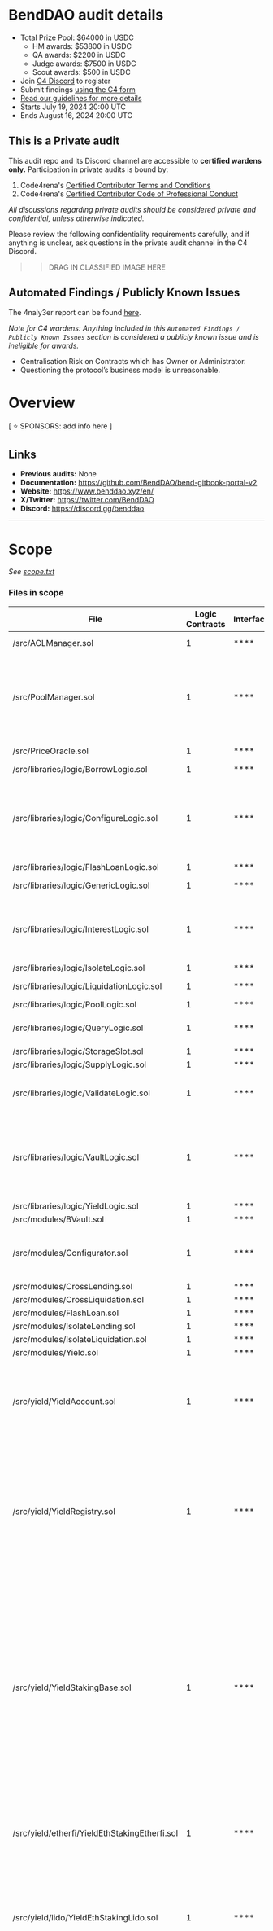 
# BendDAO audit details
- Total Prize Pool: $64000 in USDC
  - HM awards: $53800 in USDC
  - QA awards: $2200 in USDC
  - Judge awards: $7500 in USDC
  - Scout awards: $500 in USDC
- Join [C4 Discord](https://discord.gg/code4rena) to register
- Submit findings [using the C4 form](https://code4rena.com/contests/2024-07-benddao/submit)
- [Read our guidelines for more details](https://docs.code4rena.com/roles/wardens)
- Starts July 19, 2024 20:00 UTC
- Ends August 16, 2024 20:00 UTC

## This is a Private audit

This audit repo and its Discord channel are accessible to **certified wardens only.** Participation in private audits is bound by:

1. Code4rena's [Certified Contributor Terms and Conditions](https://github.com/code-423n4/code423n4.com/blob/main/_data/pages/certified-contributor-terms-and-conditions.md)
2. Code4rena's [Certified Contributor Code of Professional Conduct](https://code4rena.notion.site/Code-of-Professional-Conduct-657c7d80d34045f19eee510ae06fef55)

*All discussions regarding private audits should be considered private and confidential, unless otherwise indicated.*

Please review the following confidentiality requirements carefully, and if anything is unclear, ask questions in the private audit channel in the C4 Discord.

>>DRAG IN CLASSIFIED IMAGE HERE

## Automated Findings / Publicly Known Issues

The 4naly3er report can be found [here](https://github.com/code-423n4/2024-07-benddao/blob/main/4naly3er-report.md).



_Note for C4 wardens: Anything included in this `Automated Findings / Publicly Known Issues` section is considered a publicly known issue and is ineligible for awards._

- Centralisation Risk on Contracts which has Owner or Administrator.
- Questioning the protocol’s business model is unreasonable.


# Overview

[ ⭐️ SPONSORS: add info here ]

## Links

- **Previous audits:**  None
- **Documentation:** https://github.com/BendDAO/bend-gitbook-portal-v2
- **Website:** https://www.benddao.xyz/en/
- **X/Twitter:** https://twitter.com/BendDAO
- **Discord:** https://discord.gg/benddao

---

# Scope

*See [scope.txt](https://github.com/code-423n4/2024-07-benddao/blob/main/scope.txt)*


### Files in scope


| File   | Logic Contracts | Interfaces | nSLOC | Purpose | Libraries used |
| ------ | --------------- | ---------- | ----- | -----   | ------------ |
| /src/ACLManager.sol | 1| **** | 44 | |@openzeppelin/contracts-upgradeable/access/AccessControlUpgradeable.sol|
| /src/PoolManager.sol | 1| **** | 69 | |src/interfaces/IAddressProvider.sol<br>src/interfaces/IACLManager.sol<br>src/libraries/helpers/Constants.sol<br>src/libraries/helpers/Errors.sol<br>src/libraries/logic/StorageSlot.sol<br>src/libraries/types/DataTypes.sol<br>src/base/Base.sol<br>src/base/Proxy.sol|
| /src/PriceOracle.sol | 1| **** | 89 | |@openzeppelin/contracts-upgradeable/proxy/utils/Initializable.sol<br>@chainlink/contracts/src/v0.8/interfaces/AggregatorV2V3Interface.sol|
| /src/libraries/logic/BorrowLogic.sol | 1| **** | 73 | ||
| /src/libraries/logic/ConfigureLogic.sol | 1| **** | 421 | |@openzeppelin/contracts-upgradeable/utils/structs/EnumerableSetUpgradeable.sol<br>@openzeppelin/contracts-upgradeable/token/ERC20/IERC20Upgradeable.sol<br>@openzeppelin/contracts-upgradeable/token/ERC20/extensions/IERC20MetadataUpgradeable.sol<br>@openzeppelin/contracts-upgradeable/utils/math/SafeCastUpgradeable.sol|
| /src/libraries/logic/FlashLoanLogic.sol | 1| **** | 88 | ||
| /src/libraries/logic/GenericLogic.sol | 1| **** | 264 | |@openzeppelin/contracts-upgradeable/utils/structs/EnumerableSetUpgradeable.sol|
| /src/libraries/logic/InterestLogic.sol | 1| **** | 179 | |@openzeppelin/contracts-upgradeable/utils/structs/EnumerableSetUpgradeable.sol<br>@openzeppelin/contracts-upgradeable/token/ERC20/IERC20Upgradeable.sol<br>@openzeppelin/contracts-upgradeable/utils/math/SafeCastUpgradeable.sol|
| /src/libraries/logic/IsolateLogic.sol | 1| **** | 335 | ||
| /src/libraries/logic/LiquidationLogic.sol | 1| **** | 308 | |@openzeppelin/contracts-upgradeable/utils/structs/EnumerableSetUpgradeable.sol|
| /src/libraries/logic/PoolLogic.sol | 1| **** | 73 | |src/interfaces/IDelegateRegistryV2.sol|
| /src/libraries/logic/QueryLogic.sol | 1| **** | 431 | |@openzeppelin/contracts-upgradeable/utils/structs/EnumerableSetUpgradeable.sol<br>src/interfaces/IDelegateRegistryV2.sol|
| /src/libraries/logic/StorageSlot.sol | 1| **** | 11 | ||
| /src/libraries/logic/SupplyLogic.sol | 1| **** | 151 | ||
| /src/libraries/logic/ValidateLogic.sol | 1| **** | 437 | |@openzeppelin/contracts-upgradeable/utils/structs/EnumerableSetUpgradeable.sol<br>@openzeppelin/contracts-upgradeable/token/ERC721/IERC721Upgradeable.sol|
| /src/libraries/logic/VaultLogic.sol | 1| **** | 427 | |@openzeppelin/contracts-upgradeable/utils/structs/EnumerableSetUpgradeable.sol<br>@openzeppelin/contracts-upgradeable/token/ERC20/IERC20Upgradeable.sol<br>@openzeppelin/contracts-upgradeable/token/ERC20/utils/SafeERC20Upgradeable.sol<br>@openzeppelin/contracts-upgradeable/token/ERC721/IERC721Upgradeable.sol|
| /src/libraries/logic/YieldLogic.sol | 1| **** | 99 | ||
| /src/modules/BVault.sol | 1| **** | 116 | ||
| /src/modules/Configurator.sol | 1| **** | 162 | |src/base/BaseModule.sol<br>src/libraries/helpers/Constants.sol<br>src/libraries/logic/StorageSlot.sol<br>src/libraries/logic/ConfigureLogic.sol<br>src/libraries/logic/PoolLogic.sol|
| /src/modules/CrossLending.sol | 1| **** | 57 | ||
| /src/modules/CrossLiquidation.sol | 1| **** | 64 | ||
| /src/modules/FlashLoan.sol | 1| **** | 38 | ||
| /src/modules/IsolateLending.sol | 1| **** | 58 | ||
| /src/modules/IsolateLiquidation.sol | 1| **** | 72 | ||
| /src/modules/Yield.sol | 1| **** | 58 | |src/interfaces/IYield.sol|
| /src/yield/YieldAccount.sol | 1| **** | 44 | |@openzeppelin/contracts/token/ERC20/IERC20.sol<br>@openzeppelin/contracts/token/ERC721/IERC721.sol<br>@openzeppelin/contracts/token/ERC20/utils/SafeERC20.sol<br>@openzeppelin/contracts/utils/Address.sol<br>@openzeppelin/contracts/proxy/utils/Initializable.sol<br>src/libraries/helpers/Errors.sol<br>src/interfaces/IYieldRegistry.sol<br>src/interfaces/IYieldAccount.sol|
| /src/yield/YieldRegistry.sol | 1| **** | 67 | |@openzeppelin/contracts-upgradeable/utils/structs/EnumerableSetUpgradeable.sol<br>@openzeppelin/contracts-upgradeable/proxy/ClonesUpgradeable.sol<br>@openzeppelin/contracts-upgradeable/proxy/utils/Initializable.sol<br>@openzeppelin/contracts-upgradeable/security/PausableUpgradeable.sol<br>@openzeppelin/contracts-upgradeable/security/ReentrancyGuardUpgradeable.sol<br>src/interfaces/IAddressProvider.sol<br>src/interfaces/IACLManager.sol<br>src/interfaces/IYieldRegistry.sol<br>src/libraries/helpers/Constants.sol<br>src/libraries/helpers/Errors.sol|
| /src/yield/YieldStakingBase.sol | 1| **** | 140 | |@openzeppelin/contracts/token/ERC20/extensions/IERC20Metadata.sol<br>@openzeppelin/contracts/token/ERC20/utils/SafeERC20.sol<br>@openzeppelin/contracts/utils/math/Math.sol<br>@openzeppelin/contracts-upgradeable/proxy/utils/Initializable.sol<br>@openzeppelin/contracts-upgradeable/security/PausableUpgradeable.sol<br>@openzeppelin/contracts-upgradeable/security/ReentrancyGuardUpgradeable.sol<br>src/interfaces/IAddressProvider.sol<br>src/interfaces/IACLManager.sol<br>src/interfaces/IPoolManager.sol<br>src/interfaces/IYield.sol<br>src/interfaces/IPriceOracleGetter.sol<br>src/interfaces/IYieldAccount.sol<br>src/interfaces/IYieldRegistry.sol<br>src/libraries/helpers/Constants.sol<br>src/libraries/helpers/Errors.sol<br>src/libraries/math/PercentageMath.sol<br>src/libraries/math/WadRayMath.sol<br>src/libraries/math/MathUtils.sol<br>src/libraries/math/ShareUtils.sol|
| /src/yield/etherfi/YieldEthStakingEtherfi.sol | 1| **** | 102 | |@openzeppelin/contracts/utils/math/Math.sol<br>src/interfaces/IPriceOracleGetter.sol<br>src/interfaces/IYieldAccount.sol<br>src/interfaces/IYieldRegistry.sol<br>src/interfaces/IWETH.sol<br>src/libraries/helpers/Constants.sol<br>src/libraries/helpers/Errors.sol|
| /src/yield/lido/YieldEthStakingLido.sol | 1| **** | 102 | |@openzeppelin/contracts/utils/math/Math.sol<br>src/interfaces/IPriceOracleGetter.sol<br>src/interfaces/IYieldAccount.sol<br>src/interfaces/IYieldRegistry.sol<br>src/interfaces/IWETH.sol<br>src/interfaces/IStETH.sol<br>src/interfaces/IUnstETH.sol<br>src/libraries/helpers/Constants.sol<br>src/libraries/helpers/Errors.sol|
| /src/yield/sdai/YieldSavingsDai.sol | 1| **** | 100 | |@openzeppelin/contracts/token/ERC20/extensions/IERC20Metadata.sol<br>@openzeppelin/contracts/token/ERC20/utils/SafeERC20.sol<br>@openzeppelin/contracts/utils/math/Math.sol<br>src/interfaces/IPriceOracleGetter.sol<br>src/interfaces/IYieldAccount.sol<br>src/interfaces/IYieldRegistry.sol<br>src/libraries/helpers/Constants.sol<br>src/libraries/helpers/Errors.sol|
| /src/base/Base.sol | 1| **** | 48 | |@openzeppelin/contracts/security/Pausable.sol<br>@openzeppelin/contracts/token/ERC721/utils/ERC721Holder.sol<br>src/libraries/helpers/Constants.sol<br>src/libraries/helpers/Events.sol<br>src/libraries/helpers/Errors.sol<br>src/base/Storage.sol<br>src/base/Proxy.sol|
| /src/base/BaseModule.sol | 1| **** | 21 | ||
| /src/base/Proxy.sol | 1| **** | 58 | ||
| /src/base/Storage.sol | 1| **** | 17 | |src/libraries/logic/StorageSlot.sol<br>src/libraries/types/DataTypes.sol|
| /src/libraries/types/DataTypes.sol | 1| **** | 96 | |@openzeppelin/contracts-upgradeable/utils/structs/EnumerableSetUpgradeable.sol|
| /src/libraries/types/InputTypes.sol | 1| **** | 167 | ||
| /src/libraries/types/ResultTypes.sol | 1| **** | 24 | ||
| **Totals** | **38** | **** | **5110** | | |

### Files out of scope

In addition to beleow, any files not in the list above is Out Of Scope.

*See [out_of_scope.txt](https://github.com/code-423n4/2024-07-benddao/blob/main/out_of_scope.txt)*

| File         |
| ------------ |
| ./config/ConfigLib.sol |
| ./config/Configured.sol |
| ./script/DeployBase.s.sol |
| ./script/DeployPoolFull.s.sol |
| ./script/DeployPriceAdapter.s.sol |
| ./script/DeployYieldMock.s.sol |
| ./script/DeployYieldStaking.s.sol |
| ./script/InitConfigPool.s.sol |
| ./script/InitConfigYield.s.sol |
| ./script/InstallModule.s.sol |
| ./script/QueryBase.s.sol |
| ./script/QueryPool.s.sol |
| ./script/UpgradeContract.s.sol |
| ./src/AddressProvider.sol |
| ./src/interfaces/IACLManager.sol |
| ./src/interfaces/IAddressProvider.sol |
| ./src/interfaces/IBendNFTOracle.sol |
| ./src/interfaces/IDefaultInterestRateModel.sol |
| ./src/interfaces/IDelegateRegistryV2.sol |
| ./src/interfaces/IFlashLoanReceiver.sol |
| ./src/interfaces/IInterestRateModel.sol |
| ./src/interfaces/IPoolLens.sol |
| ./src/interfaces/IPoolManager.sol |
| ./src/interfaces/IPriceOracle.sol |
| ./src/interfaces/IPriceOracleGetter.sol |
| ./src/interfaces/IStETH.sol |
| ./src/interfaces/IUnstETH.sol |
| ./src/interfaces/IWETH.sol |
| ./src/interfaces/IYield.sol |
| ./src/interfaces/IYieldAccount.sol |
| ./src/interfaces/IYieldRegistry.sol |
| ./src/irm/DefaultInterestRateModel.sol |
| ./src/libraries/helpers/Constants.sol |
| ./src/libraries/helpers/Errors.sol |
| ./src/libraries/helpers/Events.sol |
| ./src/libraries/helpers/KVSortUtils.sol |
| ./src/libraries/math/MathUtils.sol |
| ./src/libraries/math/PercentageMath.sol |
| ./src/libraries/math/ShareUtils.sol |
| ./src/libraries/math/WadRayMath.sol |
| ./src/modules/Installer.sol |
| ./src/modules/PoolLens.sol |
| ./src/oracles/IDAIPot.sol |
| ./src/oracles/SDAIPriceAdapter.sol |
| ./src/yield/etherfi/ILiquidityPool.sol |
| ./src/yield/etherfi/IWithdrawRequestNFT.sol |
| ./src/yield/etherfi/IeETH.sol |
| ./src/yield/sdai/ISavingsDai.sol |
| ./test/helpers/TestUser.sol |
| ./test/integration/TestACLManager.t.sol |
| ./test/integration/TestDelegateERC721.t.sol |
| ./test/integration/TestIntCollectFeeToTreasury.t.sol |
| ./test/integration/TestIntCrossBorrowERC20.t.sol |
| ./test/integration/TestIntCrossLiquidateERC20.t.sol |
| ./test/integration/TestIntCrossLiquidateERC721.t.sol |
| ./test/integration/TestIntCrossNativeToken.t.sol |
| ./test/integration/TestIntCrossOnBehalf.t.sol |
| ./test/integration/TestIntCrossRepayERC20.t.sol |
| ./test/integration/TestIntDepositERC20.t.sol |
| ./test/integration/TestIntDepositERC721.t.sol |
| ./test/integration/TestIntFlashLoanERC20.t.sol |
| ./test/integration/TestIntFlashLoanERC721.t.sol |
| ./test/integration/TestIntIsolateAuction.t.sol |
| ./test/integration/TestIntIsolateBorrow.t.sol |
| ./test/integration/TestIntIsolateLiquidate.t.sol |
| ./test/integration/TestIntIsolateOnBehalf.t.sol |
| ./test/integration/TestIntIsolateRedeem.t.sol |
| ./test/integration/TestIntIsolateRepay.t.sol |
| ./test/integration/TestIntSetERC721SupplyMode.t.sol |
| ./test/integration/TestIntWithdrawERC20.t.sol |
| ./test/integration/TestIntWithdrawERC721.t.sol |
| ./test/integration/TestIntYieldBorrowERC20.t.sol |
| ./test/integration/TestIntYieldRepayERC20.t.sol |
| ./test/integration/TestPoolLens.t.sol |
| ./test/integration/TestPoolManagerConfig.t.sol |
| ./test/integration/TestPriceOracle.t.sol |
| ./test/mocks/MockBendNFTOracle.sol |
| ./test/mocks/MockChainlinkAggregator.sol |
| ./test/mocks/MockDAIPot.sol |
| ./test/mocks/MockDelegateRegistryV2.sol |
| ./test/mocks/MockERC20.sol |
| ./test/mocks/MockERC721.sol |
| ./test/mocks/MockEtherfiLiquidityPool.sol |
| ./test/mocks/MockEtherfiWithdrawRequestNFT.sol |
| ./test/mocks/MockFaucet.sol |
| ./test/mocks/MockFlashLoanReceiver.sol |
| ./test/mocks/MockSDAI.sol |
| ./test/mocks/MockStETH.sol |
| ./test/mocks/MockUnstETH.sol |
| ./test/mocks/MockWETH.sol |
| ./test/mocks/MockeETH.sol |
| ./test/setup/TestWithBaseAction.sol |
| ./test/setup/TestWithCrossAction.sol |
| ./test/setup/TestWithData.sol |
| ./test/setup/TestWithIsolateAction.sol |
| ./test/setup/TestWithPrepare.sol |
| ./test/setup/TestWithSetup.sol |
| ./test/setup/TestWithUtils.sol |
| ./test/unit/TestPercentageMath.t.sol |
| ./test/unit/TestUnitKVSortUtils.t.sol |
| ./test/unit/TestWadRayMath.t.sol |
| ./test/yield/YieldAccount.t.sol |
| ./test/yield/YieldEthStakingEtherfi.t.sol |
| ./test/yield/YieldEthStakingLido.t.sol |
| ./test/yield/YieldSavingsDai.t.sol |
| Totals: 105 |


## Scoping Q &amp; A

### General questions


| Question                                | Answer                       |
| --------------------------------------- | ---------------------------- |
| ERC20 used by the protocol              |  Any (all possible ERC20s)                  |
| Test coverage                           | Lines: 83.12% - Functions: 72.90%                         |
| ERC721 used  by the protocol            |            Any              |
| ERC777 used by the protocol             |           None                |
| ERC1155 used by the protocol            |              None            |
| Chains the protocol will be deployed on | Ethereum, Arbitrum, Optimism, Polygon |

### ERC20 token behaviors in scope

| Question                                                                                                                                                   | Answer |
| ---------------------------------------------------------------------------------------------------------------------------------------------------------- | ------ |
| [Missing return values](https://github.com/d-xo/weird-erc20?tab=readme-ov-file#missing-return-values)                                                      |   In scope  |
| [Fee on transfer](https://github.com/d-xo/weird-erc20?tab=readme-ov-file#fee-on-transfer)                                                                  |  In scope  |
| [Balance changes outside of transfers](https://github.com/d-xo/weird-erc20?tab=readme-ov-file#balance-modifications-outside-of-transfers-rebasingairdrops) | In scope    |
| [Upgradeability](https://github.com/d-xo/weird-erc20?tab=readme-ov-file#upgradable-tokens)                                                                 |   Out of scope  |
| [Flash minting](https://github.com/d-xo/weird-erc20?tab=readme-ov-file#flash-mintable-tokens)                                                              | Out of scope    |
| [Pausability](https://github.com/d-xo/weird-erc20?tab=readme-ov-file#pausable-tokens)                                                                      | In scope    |
| [Approval race protections](https://github.com/d-xo/weird-erc20?tab=readme-ov-file#approval-race-protections)                                              | In scope    |
| [Revert on approval to zero address](https://github.com/d-xo/weird-erc20?tab=readme-ov-file#revert-on-approval-to-zero-address)                            | In scope    |
| [Revert on zero value approvals](https://github.com/d-xo/weird-erc20?tab=readme-ov-file#revert-on-zero-value-approvals)                                    | In scope    |
| [Revert on zero value transfers](https://github.com/d-xo/weird-erc20?tab=readme-ov-file#revert-on-zero-value-transfers)                                    | In scope    |
| [Revert on transfer to the zero address](https://github.com/d-xo/weird-erc20?tab=readme-ov-file#revert-on-transfer-to-the-zero-address)                    | In scope    |
| [Revert on large approvals and/or transfers](https://github.com/d-xo/weird-erc20?tab=readme-ov-file#revert-on-large-approvals--transfers)                  | In scope    |
| [Doesn't revert on failure](https://github.com/d-xo/weird-erc20?tab=readme-ov-file#no-revert-on-failure)                                                   |  In scope   |
| [Multiple token addresses](https://github.com/d-xo/weird-erc20?tab=readme-ov-file#revert-on-zero-value-transfers)                                          | In scope    |
| [Low decimals ( < 6)](https://github.com/d-xo/weird-erc20?tab=readme-ov-file#low-decimals)                                                                 |   In scope  |
| [High decimals ( > 18)](https://github.com/d-xo/weird-erc20?tab=readme-ov-file#high-decimals)                                                              | In scope    |
| [Blocklists](https://github.com/d-xo/weird-erc20?tab=readme-ov-file#tokens-with-blocklists)                                                                | In scope    |

### External integrations (e.g., Uniswap) behavior in scope:


| Question                                                  | Answer |
| --------------------------------------------------------- | ------ |
| Enabling/disabling fees (e.g. Blur disables/enables fees) | Yes   |
| Pausability (e.g. Uniswap pool gets paused)               |  Yes   |
| Upgradeability (e.g. Uniswap gets upgraded)               |   Yes  |


### EIP compliance checklist
N/A


# Additional context

## Main invariants

N/A


## Attack ideas (where to focus for bugs)
1. Index Overflow Attacks: Interest Rate, e.g. SupplyIndex/BorrowIndex;

2. Multiple Services State Management: Lending & Staking for same NFT; Staking & 
ReStaking for the same NFT; Cross & Isolated & Staking the for same account;

3. State Manipulation: Oracle Price; Vault’s Token Balance, e.g. directly sending ETH/ERC20/ERC721 to PoolManager contract;

4. Missing Permission checks, e.g. Token’s Ownership, Contract’s Admin;


## All trusted roles in the protocol

N/A


## Describe any novel or unique curve logic or mathematical models implemented in the contracts:

N/A


## Running tests


```bash
git clone https://github.com/code-423n4/2024-07-benddao.git
git submodule update --init --recursive
yarn
foundryup
forge test
```


To run code coverage
```bash
forge coverage
```
<pre>| File                                         | % Lines            | % Statements       | % Branches         | % Funcs          |
|----------------------------------------------|--------------------|--------------------|--------------------|------------------|
| config/ConfigLib.sol                         |<font color="#F66151"> 0.00% (0/15)       </font>|<font color="#F66151"> 0.00% (0/29)       </font>|<font color="#8B8A88"> 100.00% (0/0)      </font>|<font color="#F66151"> 0.00% (0/13)     </font>|
| config/Configured.sol                        |<font color="#F66151"> 0.00% (0/8)        </font>|<font color="#F66151"> 0.00% (0/12)       </font>|<font color="#F66151"> 0.00% (0/2)        </font>|<font color="#F66151"> 0.00% (0/4)      </font>|
| script/DeployBase.s.sol                      |<font color="#F66151"> 0.00% (0/8)        </font>|<font color="#F66151"> 0.00% (0/8)        </font>|<font color="#8B8A88"> 100.00% (0/0)      </font>|<font color="#F66151"> 0.00% (0/2)      </font>|
| script/DeployPoolFull.s.sol                  |<font color="#F66151"> 0.00% (0/75)       </font>|<font color="#F66151"> 0.00% (0/107)      </font>|<font color="#F66151"> 0.00% (0/18)       </font>|<font color="#F66151"> 0.00% (0/6)      </font>|
| script/DeployPriceAdapter.s.sol              |<font color="#F66151"> 0.00% (0/16)       </font>|<font color="#F66151"> 0.00% (0/20)       </font>|<font color="#F66151"> 0.00% (0/8)        </font>|<font color="#F66151"> 0.00% (0/2)      </font>|
| script/DeployYieldMock.s.sol                 |<font color="#F66151"> 0.00% (0/12)       </font>|<font color="#F66151"> 0.00% (0/18)       </font>|<font color="#8B8A88"> 100.00% (0/0)      </font>|<font color="#F66151"> 0.00% (0/4)      </font>|
| script/DeployYieldStaking.s.sol              |<font color="#F66151"> 0.00% (0/56)       </font>|<font color="#F66151"> 0.00% (0/70)       </font>|<font color="#F66151"> 0.00% (0/16)       </font>|<font color="#F66151"> 0.00% (0/5)      </font>|
| script/InitConfigPool.s.sol                  |<font color="#F66151"> 0.00% (0/103)      </font>|<font color="#F66151"> 0.00% (0/107)      </font>|<font color="#F66151"> 0.00% (0/4)        </font>|<font color="#F66151"> 0.00% (0/7)      </font>|
| script/InitConfigYield.s.sol                 |<font color="#F66151"> 0.00% (0/53)       </font>|<font color="#F66151"> 0.00% (0/54)       </font>|<font color="#F66151"> 0.00% (0/4)        </font>|<font color="#F66151"> 0.00% (0/5)      </font>|
| script/InstallModule.s.sol                   |<font color="#F66151"> 0.00% (0/32)       </font>|<font color="#F66151"> 0.00% (0/46)       </font>|<font color="#F66151"> 0.00% (0/2)        </font>|<font color="#F66151"> 0.00% (0/3)      </font>|
| script/QueryBase.s.sol                       |<font color="#F66151"> 0.00% (0/3)        </font>|<font color="#F66151"> 0.00% (0/3)        </font>|<font color="#8B8A88"> 100.00% (0/0)      </font>|<font color="#F66151"> 0.00% (0/2)      </font>|
| script/QueryPool.s.sol                       |<font color="#F66151"> 0.00% (0/6)        </font>|<font color="#F66151"> 0.00% (0/7)        </font>|<font color="#F66151"> 0.00% (0/2)        </font>|<font color="#F66151"> 0.00% (0/1)      </font>|
| script/UpgradeContract.s.sol                 |<font color="#F66151"> 0.00% (0/24)       </font>|<font color="#F66151"> 0.00% (0/30)       </font>|<font color="#F66151"> 0.00% (0/6)        </font>|<font color="#F66151"> 0.00% (0/5)      </font>|
| src/ACLManager.sol                           |<font color="#33DA7A"> 91.67% (11/12)     </font>|<font color="#33DA7A"> 93.33% (14/15)     </font>|<font color="#33DA7A"> 100.00% (2/2)      </font>|<font color="#33DA7A"> 90.91% (10/11)   </font>|
| src/AddressProvider.sol                      |<font color="#E9AD0C"> 74.36% (29/39)     </font>|<font color="#E9AD0C"> 73.77% (45/61)     </font>|<font color="#8B8A88"> 100.00% (0/0)      </font>|<font color="#33DA7A"> 75.00% (18/24)   </font>|
| src/PoolManager.sol                          |<font color="#F66151"> 28.00% (7/25)      </font>|<font color="#F66151"> 23.33% (7/30)      </font>|<font color="#E9AD0C"> 50.00% (6/12)      </font>|<font color="#F66151"> 25.00% (2/8)     </font>|
| src/PriceOracle.sol                          |<font color="#33DA7A"> 95.12% (39/41)     </font>|<font color="#33DA7A"> 96.08% (49/51)     </font>|<font color="#33DA7A"> 100.00% (28/28)    </font>|<font color="#33DA7A"> 90.91% (10/11)   </font>|
| src/base/Base.sol                            |<font color="#E9AD0C"> 64.71% (11/17)     </font>|<font color="#E9AD0C"> 57.14% (12/21)     </font>|<font color="#E9AD0C"> 71.43% (10/14)     </font>|<font color="#F66151"> 28.57% (2/7)     </font>|
| src/base/BaseModule.sol                      |<font color="#F66151"> 20.00% (1/5)       </font>|<font color="#F66151"> 20.00% (1/5)       </font>|<font color="#8B8A88"> 100.00% (0/0)      </font>|<font color="#F66151"> 33.33% (1/3)     </font>|
| src/base/Proxy.sol                           |<font color="#F66151"> 42.86% (3/7)       </font>|<font color="#F66151"> 37.50% (3/8)       </font>|<font color="#F66151"> 16.67% (1/6)       </font>|<font color="#F66151"> 33.33% (1/3)     </font>|
| src/base/Storage.sol                         |<font color="#F66151"> 0.00% (0/1)        </font>|<font color="#F66151"> 0.00% (0/2)        </font>|<font color="#8B8A88"> 100.00% (0/0)      </font>|<font color="#F66151"> 0.00% (0/1)      </font>|
| src/irm/DefaultInterestRateModel.sol         |<font color="#F66151"> 43.75% (7/16)      </font>|<font color="#F66151"> 42.11% (8/19)      </font>|<font color="#33DA7A"> 100.00% (2/2)      </font>|<font color="#F66151"> 16.67% (1/6)     </font>|
| src/libraries/helpers/KVSortUtils.sol        |<font color="#33DA7A"> 100.00% (21/21)    </font>|<font color="#33DA7A"> 100.00% (30/30)    </font>|<font color="#33DA7A"> 100.00% (10/10)    </font>|<font color="#33DA7A"> 100.00% (2/2)    </font>|
| src/libraries/logic/BorrowLogic.sol          |<font color="#33DA7A"> 97.22% (35/36)     </font>|<font color="#33DA7A"> 97.73% (43/44)     </font>|<font color="#E9AD0C"> 50.00% (2/4)       </font>|<font color="#33DA7A"> 100.00% (2/2)    </font>|
| src/libraries/logic/ConfigureLogic.sol       |<font color="#33DA7A"> 98.77% (322/326)   </font>|<font color="#33DA7A"> 98.66% (369/374)   </font>|<font color="#33DA7A"> 97.89% (186/190)   </font>|<font color="#33DA7A"> 100.00% (33/33)  </font>|
| src/libraries/logic/FlashLoanLogic.sol       |<font color="#33DA7A"> 97.14% (34/35)     </font>|<font color="#33DA7A"> 97.73% (43/44)     </font>|<font color="#33DA7A"> 77.78% (14/18)     </font>|<font color="#33DA7A"> 100.00% (2/2)    </font>|
| src/libraries/logic/GenericLogic.sol         |<font color="#33DA7A"> 98.36% (120/122)   </font>|<font color="#33DA7A"> 98.55% (136/138)   </font>|<font color="#33DA7A"> 95.00% (38/40)     </font>|<font color="#33DA7A"> 100.00% (13/13)  </font>|
| src/libraries/logic/InterestLogic.sol        |<font color="#33DA7A"> 98.51% (66/67)     </font>|<font color="#33DA7A"> 98.70% (76/77)     </font>|<font color="#33DA7A"> 100.00% (22/22)    </font>|<font color="#33DA7A"> 100.00% (9/9)    </font>|
| src/libraries/logic/IsolateLogic.sol         |<font color="#33DA7A"> 98.76% (159/161)   </font>|<font color="#33DA7A"> 98.86% (174/176)   </font>|<font color="#33DA7A"> 95.24% (40/42)     </font>|<font color="#33DA7A"> 100.00% (5/5)    </font>|
| src/libraries/logic/LiquidationLogic.sol     |<font color="#33DA7A"> 94.74% (108/114)   </font>|<font color="#33DA7A"> 95.24% (120/126)   </font>|<font color="#33DA7A"> 81.82% (18/22)     </font>|<font color="#33DA7A"> 100.00% (10/10)  </font>|
| src/libraries/logic/PoolLogic.sol            |<font color="#33DA7A"> 97.50% (39/40)     </font>|<font color="#33DA7A"> 98.04% (50/51)     </font>|<font color="#33DA7A"> 100.00% (18/18)    </font>|<font color="#33DA7A"> 100.00% (5/5)    </font>|
| src/libraries/logic/QueryLogic.sol           |<font color="#33DA7A"> 92.77% (231/249)   </font>|<font color="#33DA7A"> 92.26% (286/310)   </font>|<font color="#33DA7A"> 83.33% (35/42)     </font>|<font color="#33DA7A"> 82.14% (23/28)   </font>|
| src/libraries/logic/StorageSlot.sol          |<font color="#33DA7A"> 100.00% (2/2)      </font>|<font color="#33DA7A"> 100.00% (2/2)      </font>|<font color="#8B8A88"> 100.00% (0/0)      </font>|<font color="#33DA7A"> 100.00% (1/1)    </font>|
| src/libraries/logic/SupplyLogic.sol          |<font color="#33DA7A"> 94.87% (74/78)     </font>|<font color="#33DA7A"> 95.56% (86/90)     </font>|<font color="#33DA7A"> 85.71% (24/28)     </font>|<font color="#33DA7A"> 100.00% (5/5)    </font>|
| src/libraries/logic/ValidateLogic.sol        |<font color="#33DA7A"> 100.00% (245/245)  </font>|<font color="#33DA7A"> 100.00% (287/287)  </font>|<font color="#33DA7A"> 100.00% (288/288)  </font>|<font color="#33DA7A"> 100.00% (31/31)  </font>|
| src/libraries/logic/VaultLogic.sol           |<font color="#33DA7A"> 90.83% (218/240)   </font>|<font color="#33DA7A"> 90.57% (288/318)   </font>|<font color="#33DA7A"> 88.89% (80/90)     </font>|<font color="#33DA7A"> 90.00% (63/70)   </font>|
| src/libraries/logic/YieldLogic.sol           |<font color="#33DA7A"> 92.59% (50/54)     </font>|<font color="#33DA7A"> 92.45% (49/53)     </font>|<font color="#33DA7A"> 85.00% (17/20)     </font>|<font color="#33DA7A"> 100.00% (3/3)    </font>|
| src/libraries/math/MathUtils.sol             |<font color="#33DA7A"> 100.00% (21/21)    </font>|<font color="#33DA7A"> 100.00% (35/35)    </font>|<font color="#33DA7A"> 100.00% (2/2)      </font>|<font color="#33DA7A"> 100.00% (4/4)    </font>|
| src/libraries/math/PercentageMath.sol        |<font color="#33DA7A"> 100.00% (4/4)      </font>|<font color="#33DA7A"> 100.00% (2/2)      </font>|<font color="#33DA7A"> 100.00% (2/2)      </font>|<font color="#33DA7A"> 100.00% (2/2)    </font>|
| src/libraries/math/ShareUtils.sol            |<font color="#33DA7A"> 100.00% (2/2)      </font>|<font color="#33DA7A"> 100.00% (4/4)      </font>|<font color="#8B8A88"> 100.00% (0/0)      </font>|<font color="#33DA7A"> 100.00% (2/2)    </font>|
| src/libraries/math/WadRayMath.sol            |<font color="#33DA7A"> 100.00% (13/13)    </font>|<font color="#33DA7A"> 100.00% (7/7)      </font>|<font color="#33DA7A"> 100.00% (6/6)      </font>|<font color="#33DA7A"> 100.00% (6/6)    </font>|
| src/modules/BVault.sol                       |<font color="#33DA7A"> 100.00% (29/29)    </font>|<font color="#33DA7A"> 100.00% (38/38)    </font>|<font color="#33DA7A"> 100.00% (8/8)      </font>|<font color="#33DA7A"> 88.89% (8/9)     </font>|
| src/modules/Configurator.sol                 |<font color="#33DA7A"> 100.00% (69/69)    </font>|<font color="#33DA7A"> 100.00% (104/104)  </font>|<font color="#33DA7A"> 100.00% (2/2)      </font>|<font color="#33DA7A"> 97.06% (33/34)   </font>|
| src/modules/CrossLending.sol                 |<font color="#33DA7A"> 100.00% (16/16)    </font>|<font color="#33DA7A"> 100.00% (20/20)    </font>|<font color="#33DA7A"> 100.00% (8/8)      </font>|<font color="#E9AD0C"> 66.67% (2/3)     </font>|
| src/modules/CrossLiquidation.sol             |<font color="#E9AD0C"> 65.00% (13/20)     </font>|<font color="#E9AD0C"> 69.23% (18/26)     </font>|<font color="#33DA7A"> 100.00% (12/12)    </font>|<font color="#E9AD0C"> 66.67% (2/3)     </font>|
| src/modules/FlashLoan.sol                    |<font color="#33DA7A"> 100.00% (4/4)      </font>|<font color="#33DA7A"> 100.00% (6/6)      </font>|<font color="#8B8A88"> 100.00% (0/0)      </font>|<font color="#E9AD0C"> 66.67% (2/3)     </font>|
| src/modules/Installer.sol                    |<font color="#33DA7A"> 100.00% (13/13)    </font>|<font color="#33DA7A"> 100.00% (20/20)    </font>|<font color="#33DA7A"> 100.00% (4/4)      </font>|<font color="#E9AD0C"> 66.67% (2/3)     </font>|
| src/modules/IsolateLending.sol               |<font color="#E9AD0C"> 68.75% (11/16)     </font>|<font color="#33DA7A"> 75.00% (15/20)     </font>|<font color="#33DA7A"> 100.00% (8/8)      </font>|<font color="#E9AD0C"> 66.67% (2/3)     </font>|
| src/modules/IsolateLiquidation.sol           |<font color="#E9AD0C"> 71.43% (15/21)     </font>|<font color="#33DA7A"> 77.78% (21/27)     </font>|<font color="#33DA7A"> 100.00% (12/12)    </font>|<font color="#33DA7A"> 75.00% (3/4)     </font>|
| src/modules/PoolLens.sol                     |<font color="#33DA7A"> 88.00% (44/50)     </font>|<font color="#33DA7A"> 85.71% (72/84)     </font>|<font color="#8B8A88"> 100.00% (0/0)      </font>|<font color="#33DA7A"> 78.12% (25/32)   </font>|
| src/modules/Yield.sol                        |<font color="#33DA7A"> 100.00% (8/8)      </font>|<font color="#33DA7A"> 100.00% (13/13)    </font>|<font color="#8B8A88"> 100.00% (0/0)      </font>|<font color="#33DA7A"> 83.33% (5/6)     </font>|
| src/oracles/SDAIPriceAdapter.sol             |<font color="#F66151"> 24.00% (6/25)      </font>|<font color="#F66151"> 27.50% (11/40)     </font>|<font color="#33DA7A"> 100.00% (2/2)      </font>|<font color="#F66151"> 16.67% (2/12)    </font>|
| src/yield/YieldAccount.sol                   |<font color="#33DA7A"> 100.00% (12/12)    </font>|<font color="#33DA7A"> 100.00% (13/13)    </font>|<font color="#33DA7A"> 100.00% (6/6)      </font>|<font color="#33DA7A"> 100.00% (10/10)  </font>|
| src/yield/YieldRegistry.sol                  |<font color="#33DA7A"> 78.26% (18/23)     </font>|<font color="#33DA7A"> 77.78% (21/27)     </font>|<font color="#33DA7A"> 100.00% (12/12)    </font>|<font color="#E9AD0C"> 50.00% (5/10)    </font>|
| src/yield/YieldStakingBase.sol               |<font color="#33DA7A"> 79.90% (167/209)   </font>|<font color="#33DA7A"> 80.08% (197/246)   </font>|<font color="#33DA7A"> 80.00% (72/90)     </font>|<font color="#E9AD0C"> 57.14% (28/49)   </font>|
| src/yield/etherfi/YieldEthStakingEtherfi.sol |<font color="#33DA7A"> 82.61% (38/46)     </font>|<font color="#33DA7A"> 84.21% (48/57)     </font>|<font color="#33DA7A"> 77.78% (14/18)     </font>|<font color="#E9AD0C"> 66.67% (8/12)    </font>|
| src/yield/lido/YieldEthStakingLido.sol       |<font color="#33DA7A"> 84.31% (43/51)     </font>|<font color="#33DA7A"> 86.15% (56/65)     </font>|<font color="#33DA7A"> 80.00% (16/20)     </font>|<font color="#E9AD0C"> 66.67% (8/12)    </font>|
| src/yield/sdai/YieldSavingsDai.sol           |<font color="#33DA7A"> 86.96% (40/46)     </font>|<font color="#33DA7A"> 86.89% (53/61)     </font>|<font color="#33DA7A"> 85.00% (17/20)     </font>|<font color="#E9AD0C"> 71.43% (10/14)   </font>|
| test/helpers/TestUser.sol                    |<font color="#F66151"> 48.53% (33/68)     </font>|<font color="#F66151"> 43.21% (35/81)     </font>|<font color="#E9AD0C"> 66.67% (8/12)      </font>|<font color="#E9AD0C"> 72.41% (21/29)   </font>|
| test/mocks/MockBendNFTOracle.sol             |<font color="#33DA7A"> 100.00% (2/2)      </font>|<font color="#33DA7A"> 100.00% (2/2)      </font>|<font color="#8B8A88"> 100.00% (0/0)      </font>|<font color="#33DA7A"> 100.00% (2/2)    </font>|
| test/mocks/MockChainlinkAggregator.sol       |<font color="#F66151"> 29.41% (5/17)      </font>|<font color="#F66151"> 29.41% (5/17)      </font>|<font color="#8B8A88"> 100.00% (0/0)      </font>|<font color="#F66151"> 23.08% (3/13)    </font>|
| test/mocks/MockDAIPot.sol                    |<font color="#F66151"> 33.33% (1/3)       </font>|<font color="#F66151"> 33.33% (1/3)       </font>|<font color="#8B8A88"> 100.00% (0/0)      </font>|<font color="#F66151"> 33.33% (1/3)     </font>|
| test/mocks/MockDelegateRegistryV2.sol        |<font color="#33DA7A"> 92.86% (13/14)     </font>|<font color="#33DA7A"> 88.89% (16/18)     </font>|<font color="#33DA7A"> 100.00% (2/2)      </font>|<font color="#33DA7A"> 75.00% (3/4)     </font>|
| test/mocks/MockERC20.sol                     |<font color="#33DA7A"> 75.00% (3/4)       </font>|<font color="#33DA7A"> 75.00% (3/4)       </font>|<font color="#33DA7A"> 100.00% (2/2)      </font>|<font color="#E9AD0C"> 66.67% (2/3)     </font>|
| test/mocks/MockERC721.sol                    |<font color="#F66151"> 45.45% (5/11)      </font>|<font color="#E9AD0C"> 53.85% (7/13)      </font>|<font color="#33DA7A"> 100.00% (6/6)      </font>|<font color="#F66151"> 20.00% (1/5)     </font>|
| test/mocks/MockEtherfiLiquidityPool.sol      |<font color="#E9AD0C"> 72.73% (16/22)     </font>|<font color="#E9AD0C"> 72.00% (18/25)     </font>|<font color="#33DA7A"> 80.00% (8/10)      </font>|<font color="#E9AD0C"> 62.50% (5/8)     </font>|
| test/mocks/MockEtherfiWithdrawRequestNFT.sol |<font color="#33DA7A"> 90.48% (19/21)     </font>|<font color="#33DA7A"> 91.30% (21/23)     </font>|<font color="#33DA7A"> 100.00% (6/6)      </font>|<font color="#E9AD0C"> 71.43% (5/7)     </font>|
| test/mocks/MockFaucet.sol                    |<font color="#E9AD0C"> 67.39% (31/46)     </font>|<font color="#E9AD0C"> 59.38% (38/64)     </font>|<font color="#33DA7A"> 85.71% (12/14)     </font>|<font color="#E9AD0C"> 70.00% (7/10)    </font>|
| test/mocks/MockFlashLoanReceiver.sol         |<font color="#33DA7A"> 100.00% (16/16)    </font>|<font color="#33DA7A"> 100.00% (20/20)    </font>|<font color="#8B8A88"> 100.00% (0/0)      </font>|<font color="#33DA7A"> 100.00% (2/2)    </font>|
| test/mocks/MockSDAI.sol                      |<font color="#E9AD0C"> 52.38% (11/21)     </font>|<font color="#E9AD0C"> 50.00% (12/24)     </font>|<font color="#8B8A88"> 100.00% (0/0)      </font>|<font color="#E9AD0C"> 50.00% (5/10)    </font>|
| test/mocks/MockStETH.sol                     |<font color="#33DA7A"> 87.50% (14/16)     </font>|<font color="#33DA7A"> 88.24% (15/17)     </font>|<font color="#33DA7A"> 100.00% (10/10)    </font>|<font color="#E9AD0C"> 71.43% (5/7)     </font>|
| test/mocks/MockUnstETH.sol                   |<font color="#33DA7A"> 90.91% (20/22)     </font>|<font color="#33DA7A"> 92.59% (25/27)     </font>|<font color="#33DA7A"> 100.00% (6/6)      </font>|<font color="#33DA7A"> 80.00% (4/5)     </font>|
| test/mocks/MockWETH.sol                      |<font color="#33DA7A"> 81.82% (18/22)     </font>|<font color="#33DA7A"> 84.00% (21/25)     </font>|<font color="#33DA7A"> 80.00% (8/10)      </font>|<font color="#E9AD0C"> 71.43% (5/7)     </font>|
| test/mocks/MockeETH.sol                      |<font color="#E9AD0C"> 66.67% (6/9)       </font>|<font color="#E9AD0C"> 60.00% (6/10)      </font>|<font color="#E9AD0C"> 66.67% (4/6)       </font>|<font color="#E9AD0C"> 66.67% (4/6)     </font>|
| test/setup/TestWithBaseAction.sol            |<font color="#33DA7A"> 98.91% (271/274)   </font>|<font color="#33DA7A"> 83.79% (274/327)   </font>|<font color="#33DA7A"> 98.67% (148/150)   </font>|<font color="#33DA7A"> 96.77% (30/31)   </font>|
| test/setup/TestWithCrossAction.sol           |<font color="#33DA7A"> 94.71% (322/340)   </font>|<font color="#33DA7A"> 81.84% (329/402)   </font>|<font color="#33DA7A"> 92.96% (132/142)   </font>|<font color="#33DA7A"> 100.00% (24/24)  </font>|
| test/setup/TestWithData.sol                  |<font color="#33DA7A"> 97.25% (106/109)   </font>|<font color="#33DA7A"> 97.60% (122/125)   </font>|<font color="#33DA7A"> 100.00% (10/10)    </font>|<font color="#F66151"> 38.46% (5/13)    </font>|
| test/setup/TestWithIsolateAction.sol         |<font color="#33DA7A"> 96.45% (163/169)   </font>|<font color="#33DA7A"> 80.51% (157/195)   </font>|<font color="#33DA7A"> 91.43% (64/70)     </font>|<font color="#33DA7A"> 100.00% (13/13)  </font>|
| test/setup/TestWithPrepare.sol               |<font color="#33DA7A"> 100.00% (21/21)    </font>|<font color="#33DA7A"> 100.00% (24/24)    </font>|<font color="#8B8A88"> 100.00% (0/0)      </font>|<font color="#33DA7A"> 100.00% (11/11)  </font>|
| test/setup/TestWithSetup.sol                 |<font color="#33DA7A"> 100.00% (301/301)  </font>|<font color="#33DA7A"> 100.00% (340/340)  </font>|<font color="#8B8A88"> 100.00% (0/0)      </font>|<font color="#33DA7A"> 100.00% (10/10)  </font>|
| Total                                        |<font color="#33DA7A"> 83.12% (3815/4590) </font>|<font color="#33DA7A"> 80.14% (4443/5544) </font>|<font color="#33DA7A"> 89.20% (1470/1648) </font>|<font color="#E9AD0C"> 72.90% (589/808) </font>|
</pre>

To run gas benchmarks:
```bash
npm run gas-report
```

## Miscellaneous
Employees of BendDAO and employees' family members are ineligible to participate in this audit.

